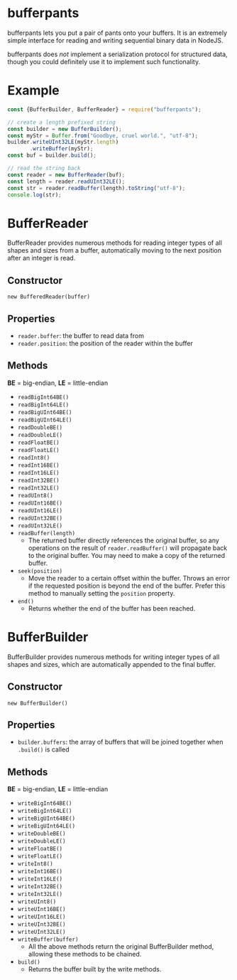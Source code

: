# bufferpants

bufferpants lets you put a pair of pants onto your buffers. It is an extremely simple interface for reading and writing sequential binary data in NodeJS. 

bufferpants does *not* implement a serialization protocol for structured data, though you could definitely use it to implement such functionality.

# Example

```js
const {BufferBuilder, BufferReader} = require("bufferpants");

// create a length prefixed string
const builder = new BufferBuilder();
const myStr = Buffer.from("Goodbye, cruel world.", "utf-8");
builder.writeUInt32LE(myStr.length)
       .writeBuffer(myStr);
const buf = builder.build();

// read the string back
const reader = new BufferReader(buf);
const length = reader.readUInt32LE();
const str = reader.readBuffer(length).toString("utf-8");
console.log(str);
```

# BufferReader

BufferReader provides numerous methods for reading integer types of all shapes and sizes from a buffer, automatically moving to the next position after an integer is read.

## Constructor

```new BufferedReader(buffer)```

## Properties

* `reader.buffer`: the buffer to read data from
* `reader.position`: the position of the reader within the buffer

## Methods

**BE** = big-endian, **LE** = little-endian

* `readBigInt64BE()`
* `readBigInt64LE()`
* `readBigUInt64BE()`
* `readBigUInt64LE()`
* `readDoubleBE()`
* `readDoubleLE()`
* `readFloatBE()`
* `readFloatLE()`
* `readInt8()`
* `readInt16BE()`
* `readInt16LE()`
* `readInt32BE()`
* `readInt32LE()`
* `readUInt8()`
* `readUInt16BE()`
* `readUInt16LE()`
* `readUInt32BE()`
* `readUInt32LE()`
* `readBuffer(length)`
    * The returned buffer directly references the original buffer, so any operations on the result of `reader.readBuffer()` will propagate back to the original buffer. You may need to make a copy of the returned buffer.
* `seek(position)`
    * Move the reader to a certain offset within the buffer. Throws an error if the requested position is beyond the end of the buffer. Prefer this method to manually setting the `position` property.
* `end()`
    * Returns whether the end of the buffer has been reached.

# BufferBuilder

BufferBuilder provides numerous methods for writing integer types of all shapes and sizes, which are automatically appended to the final buffer.

## Constructor

```new BufferBuilder()```

## Properties

* `builder.buffers`: the array of buffers that will be joined together when `.build()` is called

## Methods

**BE** = big-endian, **LE** = little-endian

* `writeBigInt64BE()`
* `writeBigInt64LE()`
* `writeBigUInt64BE()`
* `writeBigUInt64LE()`
* `writeDoubleBE()`
* `writeDoubleLE()`
* `writeFloatBE()`
* `writeFloatLE()`
* `writeInt8()`
* `writeInt16BE()`
* `writeInt16LE()`
* `writeInt32BE()`
* `writeInt32LE()`
* `writeUInt8()`
* `writeUInt16BE()`
* `writeUInt16LE()`
* `writeUInt32BE()`
* `writeUInt32LE()`
* `writeBuffer(buffer)`
    * All the above methods return the original BufferBuilder method, allowing these methods to be chained.
* `build()`
    * Returns the buffer built by the write methods.